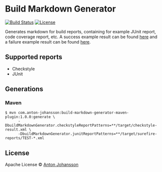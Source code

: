 # Build Markdown Generator

[![Build Status](https://img.shields.io/travis/anton-johansson/build-report-markdown-generator/master.svg)](https://travis-ci.org/anton-johansson/build-report-markdown-generator)
[![License](https://img.shields.io/hexpm/l/plug.svg?maxAge=2592000)](https://raw.githubusercontent.com/anton-johansson/build-report-markdown-generator/master/LICENSE)

Generates markdown for build reports, containing for example JUnit report, code coverage report, etc. A success example result can be found [here](./result-success.md) and a failure example result can be found [here](./result-failure.md).


## Supported reports

  * Checkstyle
  * JUnit


## Generations

### Maven

```
$ mvn com.anton-johansson:build-markdown-generator-maven-plugin:1.0.0:generate \
      -DbuildMarkdownGenerator.checkstyleReportPatterns=**/target/checkstyle-result.xml \
      -DbuildMarkdownGenerator.junitReportPatterns=**/target/surefire-reports/TEST-*.xml
```


## License

Apache License © [Anton Johansson](https://github.com/anton-johansson)
